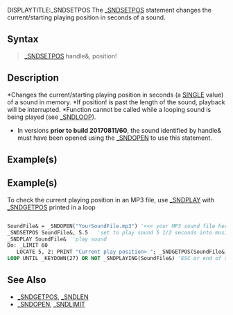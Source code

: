 DISPLAYTITLE:_SNDSETPOS
The [_SNDSETPOS](_SNDSETPOS) statement changes the current/starting playing position in seconds of a sound.


## Syntax

>  [_SNDSETPOS](_SNDSETPOS) handle&, position!


## Description

*Changes the current/starting playing position in seconds (a [SINGLE](SINGLE) value) of a sound in memory.
*If position! is past the length of the sound, playback will be interrupted.
*Function cannot be called while a looping sound is being played (see [_SNDLOOP](_SNDLOOP)).
* In versions **prior to build 20170811/60**, the sound identified by handle& must have been opened using the [_SNDOPEN](_SNDOPEN) to use this statement.


## Example(s)

## Example(s)
 To check the current playing position in an MP3 file, use [_SNDPLAY](_SNDPLAY) with [_SNDGETPOS](_SNDGETPOS) printed in a loop

```vb

SoundFile& = _SNDOPEN("YourSoundFile.mp3") '<<< your MP3 sound file here!
_SNDSETPOS SoundFile&, 5.5   'set to play sound 5 1/2 seconds into music 
_SNDPLAY SoundFile&  'play sound 
Do: _LIMIT 60     
   LOCATE 5, 2: PRINT "Current play position> "; _SNDGETPOS(SoundFile&)
LOOP UNTIL _KEYDOWN(27) OR NOT _SNDPLAYING(SoundFile&) 'ESC or end of sound exit

```


## See Also

* [_SNDGETPOS](_SNDGETPOS), [_SNDLEN](_SNDLEN) 
* [_SNDOPEN](_SNDOPEN), [_SNDLIMIT](_SNDLIMIT)




